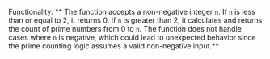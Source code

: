 Functionality: ** The function accepts a non-negative integer `n`. If `n` is less than or equal to 2, it returns 0. If `n` is greater than 2, it calculates and returns the count of prime numbers from 0 to `n`. The function does not handle cases where `n` is negative, which could lead to unexpected behavior since the prime counting logic assumes a valid non-negative input.**
